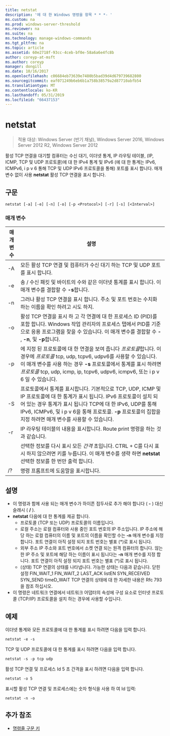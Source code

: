 ```yaml
---
title: netstat
description: '에 대 한 Windows 명령을 항목 * * *- '
ms.custom: na
ms.prod: windows-server-threshold
ms.reviewer: na
ms.suite: na
ms.technology: manage-windows-commands
ms.tgt_pltfrm: na
ms.topic: article
ms.assetid: 60e2718f-93cc-4ceb-bf0e-58a6a6e4fc8b
author: coreyp-at-msft
ms.author: coreyp
manager: dongill
ms.date: 10/16/2017
ms.openlocfilehash: c06684eb73639e7480b5bad39d4d679739682800
ms.sourcegitcommit: eaf071249b6eb6b1a758b38579a2d87710abfb54
ms.translationtype: MT
ms.contentlocale: ko-KR
ms.lasthandoff: 05/31/2019
ms.locfileid: "66437153"
---
```

# <a name="netstat"></a>netstat

>적용 대상: Windows Server (반기 채널), Windows Server 2016, Windows Server 2012 R2, Windows Server 2012

활성 TCP 연결을 대기할 컴퓨터는 수신 대기, 이더넷 통계, IP 라우팅 테이블, (IP, ICMP, TCP 및 UDP 프로토콜)에 대 한 IPv4 통계 및 IPv6 (에 대 한 통계는 IPv6, ICMPv6, i p v 6 통해 TCP 및 UDP IPv6 프로토콜을 통해) 포트를 표시 합니다. 매개 변수 없이 사용 **netstat** 활성 TCP 연결을 표시 합니다. 

## <a name="syntax"></a>구문
```
netstat [-a] [-e] [-n] [-o] [-p <Protocol>] [-r] [-s] [<Interval>]
```

### <a name="parameters"></a>매개 변수

|   매개 변수   |                                                                                                                                              설명                                                                                                                                              |
|---------------|-------------------------------------------------------------------------------------------------------------------------------------------------------------------------------------------------------------------------------------------------------------------------------------------------------|
|      -A       |                                                                                                   모든 활성 TCP 연결 및 컴퓨터가 수신 대기 하는 TCP 및 UDP 포트를 표시 합니다.                                                                                                   |
|      -e       |                                                                                 송 / 수신 패킷 및 바이트의 수와 같은 이더넷 통계를 표시 합니다. 이 매개 변수를 결합할 수 **-s**합니다.                                                                                  |
|      -n       |                                                                               그러나 활성 TCP 연결을 표시 합니다. 주소 및 포트 번호는 수치화 하는 이름을 확인 하려고 시도 하지.                                                                               |
|      -o       |                          활성 TCP 연결을 표시 하 고 각 연결에 대 한 프로세스 ID (PID)를 포함 합니다. Windows 작업 관리자의 프로세스 탭에서 PID를 기준으로 응용 프로그램을 찾을 수 있습니다. 이 매개 변수를 결합할 수 **-** , **-n**, 및 **-p**합니다.                           |
| -p <Protocol> |               에 지정 된 프로토콜에 대 한 연결을 보여 줍니다 *프로토콜*합니다. 이 경우에 *프로토콜* tcp, udp, tcpv6, udpv6를 사용할 수 있습니다. 이 매개 변수를 사용 하는 경우 **-s** 프로토콜에서 통계를 표시 하려면 *프로토콜* tcp, udp, icmp, ip, tcpv6, udpv6, icmpv6, 또는 i p v 6 일 수 있습니다.                |
|      -S       | 프로토콜에서 통계를 표시합니다. 기본적으로 TCP, UDP, ICMP 및 IP 프로토콜에 대 한 통계가 표시 됩니다. IPv6 프로토콜이 설치 되어 있는 경우 통계가 표시 됩니다 TCP에 대 한 IPv6, UDP를 통해 IPv6, ICMPv6, 및 i p v 6을 통해 프로토콜. **-p** 프로토콜의 집합을 지정 하려면 매개 변수를 사용할 수 있습니다. |
|      -r       |                                                                                                     IP 라우팅 테이블의 내용을 표시합니다. Route print 명령을 하는 것과 같습니다.                                                                                                     |
|  <Interval>   |                                                        선택한 정보를 다시 표시 모든 *간격* 초입니다. CTRL + C를 다시 표시 하지 않으려면 키를 누릅니다. 이 매개 변수를 생략 하면 **netstat** 선택한 정보를 한 번만 출력 합니다.                                                         |
|      /?       |                                                                                                                                 명령 프롬프트에 도움말을 표시합니다.                                                                                                                                  |

## <a name="remarks"></a>설명
-   이 명령과 함께 사용 되는 매개 변수가 하이픈 접두사로 추가 해야 합니다 ( **-** ) 대신 슬래시 ( **/** ).
-   **netstat** 다음에 대 한 통계를 제공 합니다.
    -   프로토콜 (TCP 또는 UDP) 프로토콜의 이름입니다.
    -   로컬 주소는 로컬 컴퓨터와 사용 중인 포트 번호의 IP 주소입니다. IP 주소에 해당 하는 로컬 컴퓨터의 이름 및 포트의 이름을 확인할 수는 **-n** 매개 변수를 지정 합니다. 포트 연결이 아직 설정 되지 포트 번호는 별표 (*)로 표시 됩니다.
    -   외부 주소 IP 주소와 포트 번호에서 소켓 연결 되는 원격 컴퓨터의 합니다. 않는 한 IP 주소 및 포트에 해당 하는 이름이 표시 됩니다는 **-n** 매개 변수를 지정 합니다. 포트 연결이 아직 설정 되지 포트 번호는 별표 (*)로 표시 됩니다.
    -   (상태) TCP 연결의 상태를 나타냅니다. 가능한 상태는 다음과 같습니다. 닫힌 설정 FIN_WAIT_1 FIN_WAIT_2 LAST_ACK listEN SYN_RECEIVED SYN_SEND timeD_WAIT TCP 연결의 상태에 대 한 자세한 내용은 Rfc 793을 참조 하십시오.
-   이 명령은 네트워크 연결에서 네트워크 어댑터의 속성에 구성 요소로 인터넷 프로토콜 (TCP/IP) 프로토콜을 설치 하는 경우에 사용할 수입니다.

## <a name="BKMK_Examples"></a>예제
이더넷 통계와 모든 프로토콜에 대 한 통계를 표시 하려면 다음을 입력 합니다.
```
netstat -e -s
```
TCP 및 UDP 프로토콜에 대 한 통계를 표시 하려면 다음을 입력 합니다.
```
netstat -s -p tcp udp
```
활성 TCP 연결 및 프로세스 Id 5 초 간격을 표시 하려면 다음을 입력 합니다.
```
netstat -o 5
```
표시할 활성 TCP 연결 및 프로세스에는 숫자 형식을 사용 하 여 Id 입력:
```
netstat -n -o
```

## <a name="additional-references"></a>추가 참조
-   [명령줄 구문 키](command-line-syntax-key.md)
